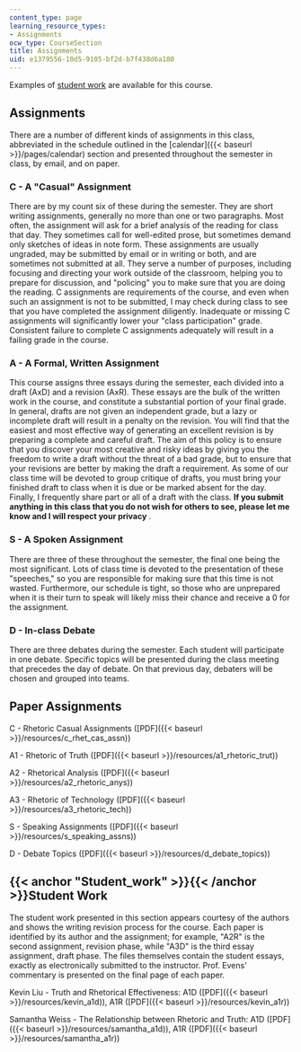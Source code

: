 ```yaml
---
content_type: page
learning_resource_types:
- Assignments
ocw_type: CourseSection
title: Assignments
uid: e1379556-10d5-9105-bf2d-b7f438d6a180
---
```


Examples of [student work](#Student_work) are available for this course.

Assignments
-----------

There are a number of different kinds of assignments in this class, abbreviated in the schedule outlined in the [calendar]({{< baseurl >}}/pages/calendar) section and presented throughout the semester in class, by email, and on paper.

### C - A "Casual" Assignment

There are by my count six of these during the semester. They are short writing assignments, generally no more than one or two paragraphs. Most often, the assignment will ask for a brief analysis of the reading for class that day. They sometimes call for well-edited prose, but sometimes demand only sketches of ideas in note form. These assignments are usually ungraded, may be submitted by email or in writing or both, and are sometimes not submitted at all. They serve a number of purposes, including focusing and directing your work outside of the classroom, helping you to prepare for discussion, and "policing" you to make sure that you are doing the reading. C assignments are requirements of the course, and even when such an assignment is not to be submitted, I may check during class to see that you have completed the assignment diligently. Inadequate or missing C assignments will significantly lower your "class participation" grade. Consistent failure to complete C assignments adequately will result in a failing grade in the course.

### A - A Formal, Written Assignment

This course assigns three essays during the semester, each divided into a draft (AxD) and a revision (AxR). These essays are the bulk of the written work in the course, and constitute a substantial portion of your final grade. In general, drafts are not given an independent grade, but a lazy or incomplete draft will result in a penalty on the revision. You will find that the easiest and most effective way of generating an excellent revision is by preparing a complete and careful draft. The aim of this policy is to ensure that you discover your most creative and risky ideas by giving you the freedom to write a draft without the threat of a bad grade, but to ensure that your revisions are better by making the draft a requirement. As some of our class time will be devoted to group critique of drafts, you must bring your finished draft to class when it is due or be marked absent for the day. Finally, I frequently share part or all of a draft with the class. **If you submit anything in this class that you do not wish for others to see, please let me know and I will respect your privacy** .

### S - A Spoken Assignment

There are three of these throughout the semester, the final one being the most significant. Lots of class time is devoted to the presentation of these "speeches," so you are responsible for making sure that this time is not wasted. Furthermore, our schedule is tight, so those who are unprepared when it is their turn to speak will likely miss their chance and receive a 0 for the assignment.

### D - In-class Debate

There are three debates during the semester. Each student will participate in one debate. Specific topics will be presented during the class meeting that precedes the day of debate. On that previous day, debaters will be chosen and grouped into teams.

Paper Assignments
-----------------

C - Rhetoric Casual Assignments ([PDF]({{< baseurl >}}/resources/c_rhet_cas_assn))

A1 - Rhetoric of Truth ([PDF]({{< baseurl >}}/resources/a1_rhetoric_trut))

A2 - Rhetorical Analysis ([PDF]({{< baseurl >}}/resources/a2_rhetoric_anys))

A3 - Rhetoric of Technology ([PDF]({{< baseurl >}}/resources/a3_rhetoric_tech))

S - Speaking Assignments ([PDF]({{< baseurl >}}/resources/s_speaking_assns))

D - Debate Topics ([PDF]({{< baseurl >}}/resources/d_debate_topics))

{{< anchor "Student_work" >}}{{< /anchor >}}Student Work
--------------------------------------------------------

The student work presented in this section appears courtesy of the authors and shows the writing revision process for the course. Each paper is identified by its author and the assignment; for example, "A2R" is the second assignment, revision phase, while "A3D" is the third essay assignment, draft phase. The files themselves contain the student essays, exactly as electronically submitted to the instructor. Prof. Evens' commentary is presented on the final page of each paper.

Kevin Liu - Truth and Rhetorical Effectiveness: A1D ([PDF]({{< baseurl >}}/resources/kevin_a1d)), A1R ([PDF]({{< baseurl >}}/resources/kevin_a1r))

Samantha Weiss - The Relationship between Rhetoric and Truth: A1D ([PDF]({{< baseurl >}}/resources/samantha_a1d)), A1R ([PDF]({{< baseurl >}}/resources/samantha_a1r))